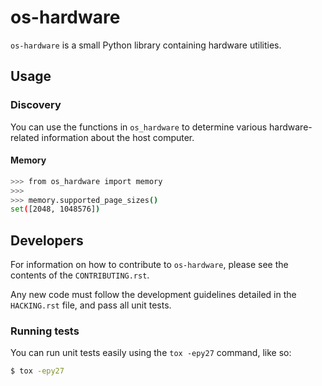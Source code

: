 # os-hardware

`os-hardware` is a small Python library containing hardware utilities.

## Usage

### Discovery

You can use the functions in `os_hardware` to determine various
hardware-related information about the host computer.

#### Memory

```bash
>>> from os_hardware import memory
>>> 
>>> memory.supported_page_sizes()
set([2048, 1048576])
```

## Developers

For information on how to contribute to `os-hardware`, please see the contents of
the `CONTRIBUTING.rst`.

Any new code must follow the development guidelines detailed in the `HACKING.rst`
file, and pass all unit tests.

### Running tests

You can run unit tests easily using the `tox -epy27` command, like so:

```bash
$ tox -epy27
```
